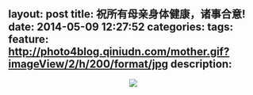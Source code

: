 layout: post
title: 祝所有母亲身体健康，诸事合意!
date: 2014-05-09 12:27:52
categories: 
tags: 
feature: http://photo4blog.qiniudn.com/mother.gif?imageView/2/h/200/format/jpg
description: 
---
<!--more-->
<div align="center">
<img src="http://photo4blog.qiniudn.com/mother.gif" align="center"/>
</div>
<audio src="http://music4blog.qiniudn.com/%E5%90%AC%E5%A6%88%E5%A6%88%E7%9A%84%E8%AF%9D%20-%20%E5%91%A8%E6%9D%B0%E4%BC%A6.mp3" preload="auto" />
